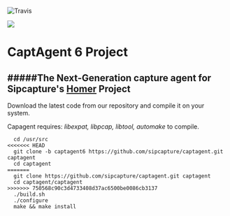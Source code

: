 ![Travis](https://travis-ci.org/sipcapture/captagent.svg?branch=master)

![](http://i.imgur.com/3kEIR.png)

CaptAgent 6 Project
=========

#####The Next-Generation capture agent for Sipcapture's [Homer](https://github.com/sipcapture/homer) Project
-------------

Download the latest code from our repository and compile it on your system.

Capagent requires: *libexpat, libpcap, libtool, automake* to compile.
```
  cd /usr/src
<<<<<<< HEAD
  git clone -b captagent6 https://github.com/sipcapture/captagent.git captagent
  cd captagent
=======
  git clone https://github.com/sipcapture/captagent.git captagent
  cd captagent/captagent
>>>>>>> 750568c90c3d4733408d37ac6500be0086cb3137
  ./build.sh
  ./configure
  make && make install
```
  
